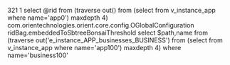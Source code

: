321 1 select @rid from (traverse out() from (select from v_instance_app where name='app0') maxdepth 4) 
com.orientechnologies.orient.core.config.OGlobalConfiguration
ridBag.embeddedToSbtreeBonsaiThreshold
<properties>
        <entry name="log.console.level" value="info"/>
        <entry name="log.file.level" value="fine"/>
        <entry name="network.http.useToken" value="false"/>
    </properties>
select $path,name from (traverse out('e_instance_APP_businesses_BUSINESS') from (select from v_instance_app where name='app100') maxdepth 4) where name='business100'
